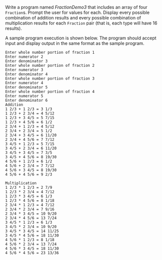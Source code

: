 Write a program named _FractionDemo3_ that includes an array of four
`Fraction`s. Prompt the user for values for each. Display every possible
combination of addition results and every possible combination of multiplication
results for each `Fraction` pair (that is, each type will have 16 results).

A sample program execution is shown below. The program should accept input and display output in the same format as the sample program.

```
Enter whole number portion of fraction 1
Enter numerator 2
Enter denominator 3
Enter whole number portion of fraction 2
Enter numerator 3
Enter denominator 4
Enter whole number portion of fraction 3
Enter numerator 4
Enter denominator 5
Enter whole number portion of fraction 4
Enter numerator 5
Enter denominator 6
Addition
1 2/3 + 1 2/3 = 3 1/3
1 2/3 + 2 3/4 = 4 5/12
1 2/3 + 3 4/5 = 5 7/15
1 2/3 + 4 5/6 = 6 1/2
2 3/4 + 1 2/3 = 4 5/12
2 3/4 + 2 3/4 = 5 1/2
2 3/4 + 3 4/5 = 6 11/20
2 3/4 + 4 5/6 = 7 7/12
3 4/5 + 1 2/3 = 5 7/15
3 4/5 + 2 3/4 = 6 11/20
3 4/5 + 3 4/5 = 7 3/5
3 4/5 + 4 5/6 = 8 19/30
4 5/6 + 1 2/3 = 6 1/2
4 5/6 + 2 3/4 = 7 7/12
4 5/6 + 3 4/5 = 8 19/30
4 5/6 + 4 5/6 = 9 2/3

Multiplication
1 2/3 * 1 2/3 = 2 7/9
1 2/3 * 2 3/4 = 4 7/12
1 2/3 * 3 4/5 = 6 1/3
1 2/3 * 4 5/6 = 8 1/18
2 3/4 * 1 2/3 = 4 7/12
2 3/4 * 2 3/4 = 7 9/16
2 3/4 * 3 4/5 = 10 9/20
2 3/4 * 4 5/6 = 13 7/24
3 4/5 * 1 2/3 = 6 1/3
3 4/5 * 2 3/4 = 10 9/20
3 4/5 * 3 4/5 = 14 11/25
3 4/5 * 4 5/6 = 18 11/30
4 5/6 * 1 2/3 = 8 1/18
4 5/6 * 2 3/4 = 13 7/24
4 5/6 * 3 4/5 = 18 11/30
4 5/6 * 4 5/6 = 23 13/36
```
